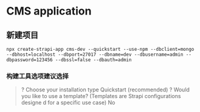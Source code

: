 # CMS application
## 新建项目
`npx create-strapi-app cms-dev --quickstart --use-npm --dbclient=mongo --dbhost=localhost --dbport=27017 --dbname=dev --dbusername=admin --dbpassword=123456 --dbssl=false --dbauth=admin`

### 构建工具选项建议选择
> ? Choose your installation type Quickstart (recommended)
> ? Would you like to use a template? (Templates are Strapi configurations designe
> d for a specific use case) No
